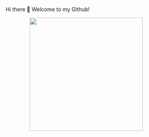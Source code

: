<p align="center">
  Hi there 👋 Welcome to my Github!
</p>


<p align="right">
<img src= "https://i.pinimg.com/736x/45/29/0d/45290ddb061a266e0767bc290218b62d.jpg" width = "300" >
</p>



